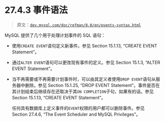 # 27.4.3 事件语法

> 原文：[`dev.mysql.com/doc/refman/8.0/en/events-syntax.html`](https://dev.mysql.com/doc/refman/8.0/en/events-syntax.html)

MySQL 提供了几个用于处理计划事件的 SQL 语句：

+   使用`CREATE EVENT`语句定义新事件。参见 Section 15.1.13, “CREATE EVENT Statement”。

+   通过`ALTER EVENT`语句可以更改现有事件的定义。参见 Section 15.1.3, “ALTER EVENT Statement”。

+   当不再需要或不再需要计划事件时，可以由其定义者使用`DROP EVENT`语句从服务器中删除。参见 Section 15.1.25, “DROP EVENT Statement”。事件是否在其计划结束后继续存在还取决于其`ON COMPLETION`子句，如果有的话。参见 Section 15.1.13, “CREATE EVENT Statement”。

    任何具有数据库上定义事件的`EVENT`权限的用户都可以删除事件。参见 Section 27.4.6, “The Event Scheduler and MySQL Privileges”。
